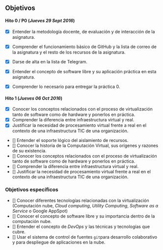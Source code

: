 ## Objetivos

#### Hito 0 / P0  (*Jueves 29 Sept 2016*)

- [x] Entender la metodología docente, de evaluación y de interacción de la asignatura.

- [x] Comprender el funcionamiento básico de GitHub y la lista de correo de la asignatura y el resto de los recursos de la asignatura.

- [x] Darse de alta en la lista de Telegram.

- [x] Entender el concepto de software libre y su aplicación práctica en esta asignatura.

- [x]   Comprender lo necesario para entregar la práctica 0.

#### Hito 1  (*Jueves 06 Oct 2016*)

- [x] Conocer los conceptos relacionados con el proceso de virtualización tanto de software como de hardware y ponerlos en práctica.
- [x] Comprender la diferencia entre infraestructura virtual y real. 
- [x] Justificar la necesidad de procesamiento virtual frente a real en el contexto de una infraestructura TIC de una organización. 
- [] Entender el soporte lógico del aislamiento de recursos.
- [] Conocer la historia de la Computación Virtual, sus orígenes y razones de su existencia. 
- [] Conocer los conceptos relacionados con el proceso de virtualización tanto de software como de hardware y ponerlos en práctica. 
- [] Comprender la diferencia entre infraestructura virtual y real. 
- [] Justificar la necesidad de procesamiento virtual frente a real en el contexto de una infraestructura TIC de una organización. 
### Objetivos específicos
- [] Conocer diferentes tecnologías relacionadas con la virtualización (Computación nube, *Cloud computing*, *Utility Computing*, *Software as a Service* o Google AppSpot) 
- [] Conocer el concepto de software libre y su importancia dentro de la computación nube. 
- [] Entender el concepto de *DevOps* y las técnicas y tecnologías que cubre.
- [] Usar el sistema de control de fuentes `git`para desarrollo colaborativo y para despliegue de aplicaciones en la nube.
